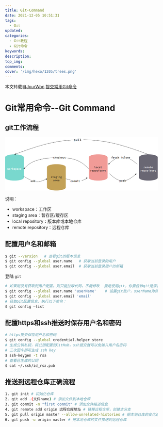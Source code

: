 ```yaml
---
title: Git-Command
date: 2021-12-05 10:51:31
tags:
  - Git
updated:
categories:
  - Git教程
  - Git命令
keywords:
description:
top_img:
comments:
cover: '/img/hexo/1205/trees.png'
---
```


本文转载自[JourWon](https://github.com/JourWon) [提交常用Git命令](https://github.com/JourWon/git/commit/a411ff5ff10bba58c06de878ea6c2ec52bb68342)

# Git常用命令--Git Command



## git工作流程

![workflow](/img/hexo/1205/git工作流程.png)

说明：

- workspace：工作区
- staging area：暂存区/缓存区
- local repository：版本库或本地仓库
- remote repository：远程仓库

## 配置用户名和邮箱

```bash
$ git --version   # 查看git的版本信息
$ git config --global user.name   # 获取当前登录的用户
$ git config --global user.email  # 获取当前登录用户的邮箱

```

登陆 `git`

```bash
# 如果刚没有获取到用户配置，则只能拉取代码，不能修改  要是使用git，你要告诉git是谁在使用
$ git config --global user.name 'userName'    # 设置git账户，userName为你的git账号，
$ git config --global user.email 'email'
# 获取Git配置信息，执行以下命令：
$ git config –list

```



## 配置https和ssh推送时保存用户名和密码

```bash
# https提交保存用户名和密码
$ git config --global credential.helper store
# 生成公钥私钥，将公钥配置到GitHub，ssh提交就可以免输入用户名密码
# 三次回车即可生成 ssh key
$ ssh-keygen -t rsa
# 查看已生成的公钥
$ cat ~/.ssh/id_rsa.pub

```



## 推送到远程仓库正确流程

```bash
1. git init # 初始化仓库
2. git add .(文件name) # 添加文件到本地仓库
3. git commit -m "first commit" # 添加文件描述信息
4. git remote add origin 远程仓库地址 # 链接远程仓库，创建主分支
5. git pull origin master --allow-unrelated-histories # 把本地仓库的变化连接到远程仓库主分支
6. git push -u origin master # 把本地仓库的文件推送到远程仓库

```

